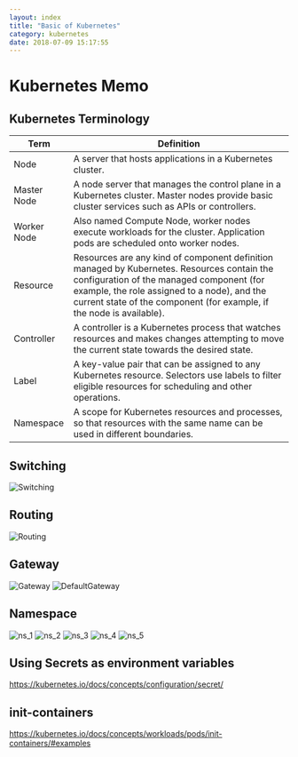 ```yaml
---
layout: index
title: "Basic of Kubernetes"
category: kubernetes
date: 2018-07-09 15:17:55
---
```


# Kubernetes Memo

## Kubernetes Terminology

Term | Definition
--- | ---
Node | A server that hosts applications in a Kubernetes cluster.
Master Node | A node server that manages the control plane in a Kubernetes cluster. Master nodes provide basic cluster services such as APIs or controllers.
Worker Node | Also named Compute Node, worker nodes execute workloads for the cluster. Application pods are scheduled onto worker nodes.
Resource| Resources are any kind of component definition managed by Kubernetes. Resources contain the configuration of the managed component (for example, the role assigned to a node), and the current state of the component (for example, if the node is available).
Controller | A controller is a Kubernetes process that watches resources and makes changes attempting to move the current state towards the desired state.
Label | A key-value pair that can be assigned to any Kubernetes resource. Selectors use labels to filter eligible resources for scheduling and other operations.
Namespace | A scope for Kubernetes resources and processes, so that resources with the same name can be used in different boundaries.

## Switching

![Switching](./images/kubernetes/switching.png)

## Routing

![Routing](./images/kubernetes/routing.png)

## Gateway
![Gateway](./images/kubernetes/gateway.png)
![DefaultGateway](./images/kubernetes/default_gateway.png)

## Namespace
![ns_1](./images/kubernetes/namespace_1.png)
![ns_2](./images/kubernetes/namespace_2.png)
![ns_3](./images/kubernetes/namespace_3.png)
![ns_4](./images/kubernetes/namespace_4.png)
![ns_5](./images/kubernetes/namespace_5.png)

## Using Secrets as environment variables

https://kubernetes.io/docs/concepts/configuration/secret/

## init-containers

https://kubernetes.io/docs/concepts/workloads/pods/init-containers/#examples







